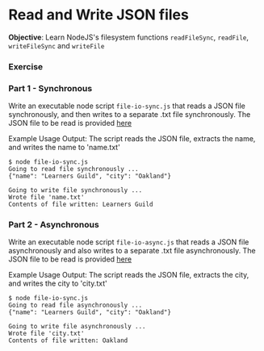 # Read and Write JSON files

**Objective**: Learn NodeJS's filesystem functions `readFileSync`, `readFile`, `writeFileSync` and `writeFile`


### Exercise


### Part 1 - Synchronous
Write an executable node script `file-io-sync.js` that reads a JSON file synchronously, and then writes to a separate .txt file synchronously. The JSON file to be read is provided [here](../data/reading-and-writing.json)

Example Usage Output:
The script reads the JSON file, extracts the name, and writes the name to 'name.txt'
```
$ node file-io-sync.js
Going to read file synchronously ...
{"name": "Learners Guild", "city": "Oakland"}

Going to write file synchronously ...
Wrote file 'name.txt'
Contents of file written: Learners Guild

```

### Part 2 - Asynchronous
Write an executable node script `file-io-async.js` that reads a JSON file asynchronously and also writes to a separate .txt file asynchronously. The JSON file to be read is provided [here](../data/reading-and-writing.json)

Example Usage Output:
The script reads the JSON file, extracts the city, and writes the city to 'city.txt'
```
$ node file-io-sync.js
Going to read file asynchronously ...
{"name": "Learners Guild", "city": "Oakland"}

Going to write file asynchronously ...
Wrote file 'city.txt'
Contents of file written: Oakland

```

